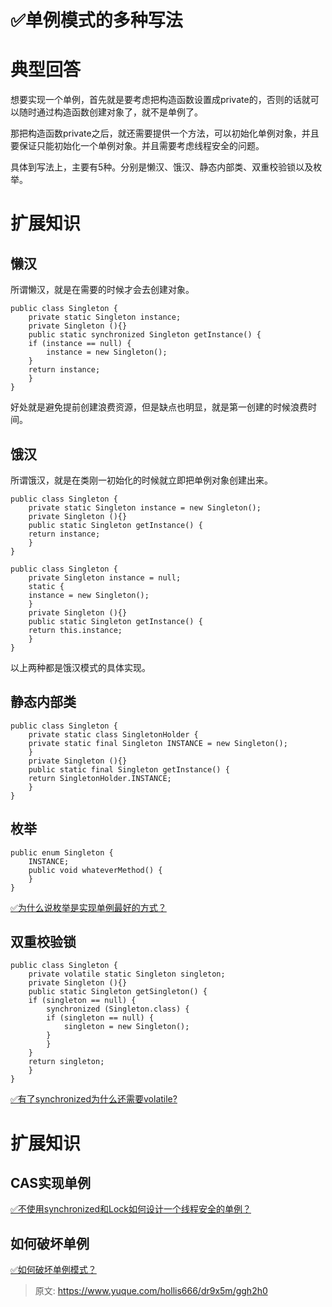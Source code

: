 # ✅单例模式的多种写法


# 典型回答

想要实现一个单例，首先就是要考虑把构造函数设置成private的，否则的话就可以随时通过构造函数创建对象了，就不是单例了。

那把构造函数private之后，就还需要提供一个方法，可以初始化单例对象，并且要保证只能初始化一个单例对象。并且需要考虑线程安全的问题。

具体到写法上，主要有5种。分别是懒汉、饿汉、静态内部类、双重校验锁以及枚举。


# 扩展知识


## 懒汉 

所谓懒汉，就是在需要的时候才会去创建对象。

```
public class Singleton {  
    private static Singleton instance;  
    private Singleton (){}  
    public static synchronized Singleton getInstance() {  
    if (instance == null) {  
        instance = new Singleton();  
    }  
    return instance;  
    }  
}  
```

好处就是避免提前创建浪费资源，但是缺点也明显，就是第一创建的时候浪费时间。


## 饿汉
所谓饿汉，就是在类刚一初始化的时候就立即把单例对象创建出来。

```
public class Singleton {  
    private static Singleton instance = new Singleton();  
    private Singleton (){}  
    public static Singleton getInstance() {  
    return instance;  
    }  
}  
```

```
public class Singleton {  
    private Singleton instance = null;  
    static {  
    instance = new Singleton();  
    }  
    private Singleton (){}  
    public static Singleton getInstance() {  
    return this.instance;  
    }  
}  
```

以上两种都是饿汉模式的具体实现。


## 静态内部类

```
public class Singleton {  
    private static class SingletonHolder {  
    private static final Singleton INSTANCE = new Singleton();  
    }  
    private Singleton (){}  
    public static final Singleton getInstance() {  
    return SingletonHolder.INSTANCE;  
    }  
}  
```


## 枚举

```
public enum Singleton {  
    INSTANCE;  
    public void whateverMethod() {  
    }  
}  
```

[✅为什么说枚举是实现单例最好的方式？](https://www.yuque.com/hollis666/dr9x5m/dt4dp5iq77akg00u?view=doc_embed)


## 双重校验锁

```
public class Singleton {  
    private volatile static Singleton singleton;  
    private Singleton (){}  
    public static Singleton getSingleton() {  
    if (singleton == null) {  
        synchronized (Singleton.class) {  
        if (singleton == null) {  
            singleton = new Singleton();  
        }  
        }  
    }  
    return singleton;  
    }  
}  
```

[✅有了synchronized为什么还需要volatile?](https://www.yuque.com/hollis666/dr9x5m/nl3dfw?view=doc_embed)


# 扩展知识


## CAS实现单例
[✅不使用synchronized和Lock如何设计一个线程安全的单例？](https://www.yuque.com/hollis666/dr9x5m/hyiz0wluw5xgs3tg?view=doc_embed)


## 如何破坏单例

[✅如何破坏单例模式？](https://www.yuque.com/hollis666/dr9x5m/vqtp00?view=doc_embed)


> 原文: <https://www.yuque.com/hollis666/dr9x5m/ggh2h0>